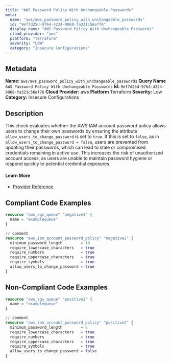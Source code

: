 ```yaml
---
title: "AWS Password Policy With Unchangeable Passwords"
meta:
  name: "aws/aws_password_policy_with_unchangeable_passwords"
  id: "9ef7d25d-9764-4224-9968-fa321c56ef76"
  display_name: "AWS Password Policy With Unchangeable Passwords"
  cloud_provider: "aws"
  platform: "Terraform"
  severity: "LOW"
  category: "Insecure Configurations"
---
```

## Metadata
**Name:** `aws/aws_password_policy_with_unchangeable_passwords`
**Query Name** `AWS Password Policy With Unchangeable Passwords`
**Id:** `9ef7d25d-9764-4224-9968-fa321c56ef76`
**Cloud Provider:** aws
**Platform** Terraform
**Severity:** Low
**Category:** Insecure Configurations
## Description
This check evaluates whether the AWS IAM account password policy allows users to change their own passwords by ensuring the attribute `allow_users_to_change_password` is set to `true`. If this is set to `false`, as in `allow_users_to_change_password = false`, users are prevented from updating their passwords, which can lead to stale or compromised credentials remaining in active use. This increases the risk of unauthorized account access, as users are unable to maintain password hygiene or respond quickly to potential credential exposures.

#### Learn More

 - [Provider Reference](https://registry.terraform.io/providers/hashicorp/aws/latest/docs/resources/iam_account_password_policy)


## Compliant Code Examples
```terraform
resource "aws_sqs_queue" "negative1" {
  name = "examplequeue"
}

// comment
resource "aws_iam_account_password_policy" "negative2" {
  minimum_password_length        = 10
  require_lowercase_characters   = true
  require_numbers                = true
  require_uppercase_characters   = true
  require_symbols                = true
  allow_users_to_change_password = true
}
```
## Non-Compliant Code Examples
```terraform
resource "aws_sqs_queue" "positive1" {
  name = "examplequeue"
}

// comment
resource "aws_iam_account_password_policy" "positive2" {
  minimum_password_length        = 8
  require_lowercase_characters   = true
  require_numbers                = true
  require_uppercase_characters   = true
  require_symbols                = true
  allow_users_to_change_password = false
}
```
